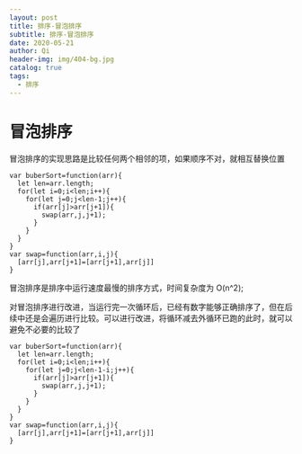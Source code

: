 ```yaml
---
layout: post
title: 排序-冒泡排序
subtitle: 排序-冒泡排序
date: 2020-05-21
author: Qi
header-img: img/404-bg.jpg
catalog: true
tags:
  - 排序
---
```


# 冒泡排序

冒泡排序的实现思路是比较任何两个相邻的项，如果顺序不对，就相互替换位置

```
var buberSort=function(arr){
  let len=arr.length;
  for(let i=0;i<len;i++){
    for(let j=0;j<len-1;j++){
      if(arr[j]>arr[j+1]){
        swap(arr,j,j+1);
      }
    }
  }
}
var swap=function(arr,i,j){
  [arr[j],arr[j+1]=[arr[j+1],arr[j]]
}
```

冒泡排序是排序中运行速度最慢的排序方式，时间复杂度为 O(n^2);

对冒泡排序进行改进，当运行完一次循环后，已经有数字能够正确排序了，但在后续中还是会遍历进行比较。可以进行改进，将循环减去外循环已跑的此时，就可以避免不必要的比较了

```
var buberSort=function(arr){
  let len=arr.length;
  for(let i=0;i<len;i++){
    for(let j=0;j<len-1-i;j++){
      if(arr[j]>arr[j+1]){
        swap(arr,j,j+1);
      }
    }
  }
}
var swap=function(arr,i,j){
  [arr[j],arr[j+1]=[arr[j+1],arr[j]]
}
```
